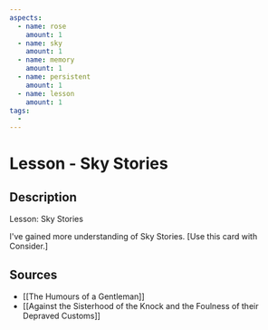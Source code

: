 ```yaml
---
aspects: 
  - name: rose
    amount: 1
  - name: sky
    amount: 1
  - name: memory
    amount: 1
  - name: persistent
    amount: 1
  - name: lesson
    amount: 1
tags:
  - 
---
```


# Lesson - Sky Stories

## Description
Lesson: Sky Stories

I've gained more understanding of Sky Stories. [Use this card with Consider.]
## Sources
- [[The Humours of a Gentleman]]
- [[Against the Sisterhood of the Knock and the Foulness of their Depraved Customs]]